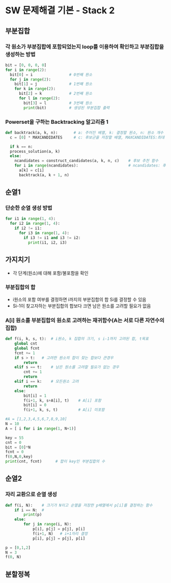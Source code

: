 # SW 문제해결 기본 - Stack 2
## 부분집합
### 각 원소가 부분집합에 포함되었는지 loop를 이용하여 확인하고 부분집합을 생성하는 방법
```python
bit = [0, 0, 0, 0]
for i in range(2):
  bit[0] = i                # 0번째 원소
  for j in range(2):
    bit[1] = j              # 1번째 원소
    for k in range(2):
      bit[2] = k            # 2번째 원소
      for l in range(2):
        bit[3] = l          # 3번째 원소
        print(bit)          # 생성된 부분집합 출력
```
### Powerset을 구하는 Backtracking 알고리즘 1
```python
def backtrack(a, k, n):       # a: 주어진 배열, k: 결정할 원소, n: 원소 개수
  c = [0] * MAXCANDIDATES     # c: 후보군을 저장할 배열, MAXCANDIDATES:최대 후보군 수

  if k == n:
  process_solution(a, k)
  else:
    ncandidates = construct_candidates(a, k, n, c)    # 후보 추천 함수
    for i in range(ncandidates):                      # ncandidates: 후보 수
      a[k] = c[i]
      backtrack(a, k + 1, n)
```
## 순열1
### 단순한 순열 생성 방법
```python
for i1 in range(1, 4):
  for i2 in range(1, 4):
    if i2 != i1:
      for i3 in range(1, 4):
        if i3 != i1 and i3 != i2:
          print(i1, i2, i3)
```
## 가지치기
- 각 단계(원소)에 대해 포함/불포함을 확인
### 부분집합의 합
- i원소의 포함 여부를 결정하면 i까지의 부분집합의 합 Si를 결정할 수 있음
- Si-1이 찾고자하는 부분집합의 합보다 크면 남은 원소를 고려할 필요가 없음
### A[i] 원소를 부분집합의 원소로 고려하는 재귀함수(A는 서로 다른 자연수의 집합)
```python
def f(i, k, s, t):  # i원소, k 집합의 크기, s i-1까지 고려된 합, t목표
    global cnt
    global fcnt
    fcnt += 1
    if s > t:   # 고려한 원소의 합이 찾는 합보다 큰경우
        return
    elif s == t:    # 남은 원소를 고려할 필요가 없는 경우
        cnt += 1
        return
    elif i == k:    # 모든원소 고려
        return
    else:
        bit[i] = 1
        f(i+1, k, s+A[i], t)    # A[i] 포함
        bit[i] = 0
        f(i+1, k, s, t)         # A[i] 미포함

#A = [1,2,3,4,5,6,7,8,9,10]
N = 10
A = [ i for i in range(1, N+1)]

key = 55
cnt = 0
bit = [0]*N
fcnt = 0
f(0,N,0,key)
print(cnt, fcnt)      # 합이 key인 부분집합의 수
```
## 순열2
### 자리 교환으로 순열 생성
```python
def f(i, N):    # 크기가 N이고 순열을 저장한 p배열에서 p[i]를 결정하는 함수
    if i == N:  #
        print(p)
    else:
        for j in range(i, N):
            p[i], p[j] = p[j], p[i]
            f(i+1, N)   # i+1자리 결정
            p[i], p[j] = p[j], p[i]

p = [0,1,2]
N = 3
f(0, N)

```
## 분할정복